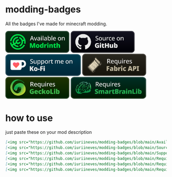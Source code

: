 # modding-badges
All the badges I've made for minecraft modding.

[<img src="https://github.com/iuriineves/modding-badges/blob/main/Available%20on%20Modrinth.png?raw=true" width="200"/>](https://modrinth.com/)
[<img src="https://github.com/iuriineves/modding-badges/blob/main/Source%20on%20GitHub.png?raw=true" width="200"/>](https://github.com/iuriineves/Neves-Capybaras)
[<img src="https://github.com/iuriineves/modding-badges/blob/main/Support%20me%20on%20Ko-Fi.png?raw=true" width="236"/>](https://ko-fi.com/iuriineves)
[<img src="https://github.com/iuriineves/modding-badges/blob/main/Requires%20Fabric%20API.png?raw=true" alt="Requires Fabric API" width="200"/>](https://modrinth.com/mod/fabric-api)
[<img src="https://github.com/iuriineves/modding-badges/blob/main/Requires%20GeckoLib.png" alt="Requires Fabric API" width="200"/>](https://modrinth.com/mod/geckolib)
[<img src="https://github.com/iuriineves/modding-badges/blob/main/Requires%20SBL.png" alt="Requires Fabric API" width="236"/>](https://modrinth.com/mod/smartbrainlib)

# how to use

just paste these on your mod description

```markdown
[<img src="https://github.com/iuriineves/modding-badges/blob/main/Available%20on%20Modrinth.png?raw=true" width="200"/>](https://modrinth.com/)
[<img src="https://github.com/iuriineves/modding-badges/blob/main/Source%20on%20GitHub.png?raw=true" width="200"/>](https://github.com/iuriineves/Neves-Capybaras)
[<img src="https://github.com/iuriineves/modding-badges/blob/main/Support%20me%20on%20Ko-Fi.png?raw=true" width="236"/>](https://ko-fi.com/iuriineves)
[<img src="https://github.com/iuriineves/modding-badges/blob/main/Requires%20Fabric%20API.png?raw=true" alt="Requires Fabric API" width="200"/>](https://modrinth.com/mod/fabric-api)
[<img src="https://github.com/iuriineves/modding-badges/blob/main/Requires%20GeckoLib.png" alt="Requires Fabric API" width="200"/>](https://modrinth.com/mod/geckolib)
[<img src="https://github.com/iuriineves/modding-badges/blob/main/Requires%20SBL.png" alt="Requires Fabric API" width="236"/>](https://modrinth.com/mod/smartbrainlib)
```

